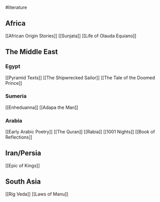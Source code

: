 #literature 
## Africa
[[African Origin Stories]]
[[Sunjata]]
[[Life of Olauda Equiano]]

## The Middle East
### Egypt
[[Pyramid Texts]]
[[The Shipwrecked Sailor]]
[[The Tale of the Doomed Prince]]
### Sumeria
[[Enheduanna]]
[[Adapa the Man]]
### Arabia
[[Early Arabic Poetry]]
[[The Quran]]
[[Rabia]]
[[1001 Nights]]
[[Book of Reflections]]
## Iran/Persia
[[Epic of Kings]]
## South Asia
[[Rig Veda]]
[[Laws of Manu]]
